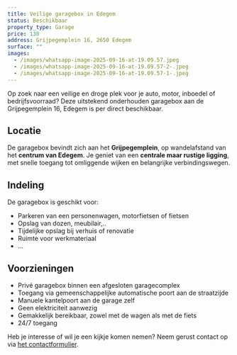 ```yaml
---
title: Veilige garagebox in Edegem
status: Beschikbaar
property_type: Garage
price: 130
address: Grijpegemplein 16, 2650 Edegem
surface: ""
images:
  - /images/whatsapp-image-2025-09-16-at-19.09.57.jpeg
  - /images/whatsapp-image-2025-09-16-at-19.09.57-2-.jpeg
  - /images/whatsapp-image-2025-09-16-at-19.09.57-1-.jpeg
---
```

Op zoek naar een veilige en droge plek voor je auto, motor, inboedel of bedrijfsvoorraad? Deze uitstekend onderhouden garagebox aan de Grijpegemplein 16, Edegem is per direct beschikbaar.

## Locatie

De garagebox bevindt zich aan het **Grijpegemplein**, op wandelafstand van het **centrum van Edegem**. Je geniet van een **centrale maar rustige ligging**, met snelle toegang tot omliggende wijken en belangrijke verbindingswegen.

## Indeling

De garagebox is geschikt voor: 

* Parkeren van een personenwagen, motorfietsen of fietsen
* Opslag van dozen, meubilair,.. 
* Tijdelijke opslag bij verhuis of renovatie
* Ruimte voor werkmateriaal
* ...

## Voorzieningen

* Privé garagebox binnen een afgesloten garagecomplex
* Toegang via gemeenschappelijke automatische poort aan de straatzijde
* Manuele kantelpoort aan de garage zelf
* Geen elektriciteit aanwezig
* Gemakkelijk bereikbaar, zowel met de wagen als met de fiets
* 24/7 toegang

Heb je interesse of wil je een kijkje komen nemen? Neem gerust contact op via [het contactformulier](https://xandria-bv.web.app/contact/).
